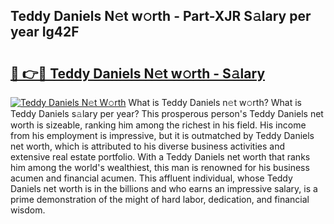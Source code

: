 ## Teddy Daniels N𝚎t w𝚘rth - Part-XJR S𝚊lary per year Ig42F

# <h2><a href="http://gc2lkqz.nevu.top/?p=Teddy+Daniels">🔗 👉🔴 Teddy Daniels N𝚎t w𝚘rth - S𝚊lary</a></h2>

[![Teddy Daniels N𝚎t W𝚘rth](https://i.imgur.com/Oavwk0R.jpeg)](http://gc2lkqz.nevu.top/?p=Teddy+Daniels)
What is Teddy Daniels n𝚎t w𝚘rth? What is Teddy Daniels s𝚊lary per year?
This prosperous person's Teddy Daniels net worth is sizeable, ranking him among the richest in his field. His income from his employment is impressive, but it is outmatched by Teddy Daniels net worth, which is attributed to his diverse business activities and extensive real estate portfolio. With a Teddy Daniels net worth that ranks him among the world's wealthiest, this man is renowned for his business acumen and financial acumen. This affluent individual, whose Teddy Daniels net worth is in the billions and who earns an impressive salary, is a prime demonstration of the might of hard labor, dedication, and financial wisdom.
